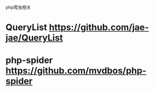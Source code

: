  php爬虫相关
#  QueryList https://github.com/jae-jae/QueryList
#  php-spider https://github.com/mvdbos/php-spider
